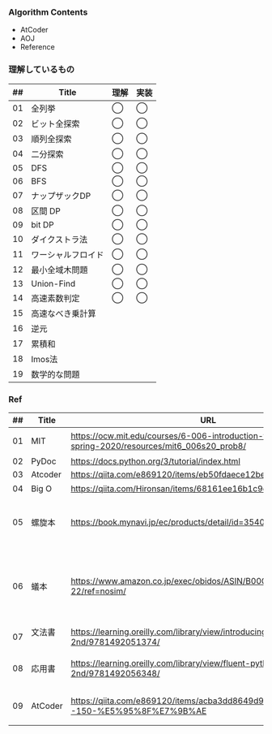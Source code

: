 ### Algorithm Contents
- AtCoder
- AOJ
- Reference

### 理解しているもの

| ## |  Title     | 理解 | 実装 |
|----|------------|-----|-----|
| 01 | 全列挙      | ◯   | ◯ |
| 02 | ビット全探索 | ◯   | ◯ |
| 03 | 順列全探索   | ◯  | ◯ |
| 04 | 二分探索    | ◯   | ◯ |
| 05 | DFS        | ◯  | ◯ |
| 06 | BFS        | ◯  | ◯ |
| 07 | ナップザックDP| ◯  | ◯ |
| 08 | 区間 DP     | ◯  | ◯ |
| 09 | bit DP     | ◯  | ◯ |
| 10 | ダイクストラ法| ◯  | ◯ |
| 11 | ワーシャルフロイド| ◯ | ◯ |
| 12 | 最小全域木問題 | ◯   | ◯ |
| 13 | Union-Find | ◯   | ◯ |
| 14 | 高速素数判定  | ◯  | ◯ |
| 15 | 高速なべき乗計算 | | |
| 16 | 逆元         | | |
| 17 | 累積和       | | |
| 18 | Imos法      | | |
| 19 | 数学的な問題  | | |


### Ref

| ## |  Title  | URL       | Note |
|----|---------|-----------|------|
| 01 | MIT     | https://ocw.mit.edu/courses/6-006-introduction-to-algorithms-spring-2020/resources/mit6_006s20_prob8/ |アルゴリズム講義|
| 02 | PyDoc   | https://docs.python.org/3/tutorial/index.html |Doc|
| 03 | Atcoder | https://qiita.com/e869120/items/eb50fdaece12be418faa |100|
| 04 | Big O   | https://qiita.com/Hironsan/items/68161ee16b1c9d7b25fb |計算量|
| 05 |  螺旋本  | https://book.mynavi.jp/ec/products/detail/id=35408 |100問やった後なら多分瞬殺できる|
| 06 |  蟻本   | https://www.amazon.co.jp/exec/obidos/ASIN/B00CY9256C/aaaaab0c-22/ref=nosim/| 時間取れそうならやってもいいかも<br>強くはなれそう |
| 07 | 文法書 　| https://learning.oreilly.com/library/view/introducing-python-2nd/9781492051374/ | 12hくらい |
| 08 | 応用書  | https://learning.oreilly.com/library/view/fluent-python-2nd/9781492056348/ | Pythonistaに<br>24hくらい|
| 09 | AtCoder | https://qiita.com/e869120/items/acba3dd8649d913102b5#101--150-%E5%95%8F%E7%9B%AE | 150<br>蟻本の前に |
